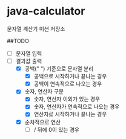 # java-calculator
문자열 계산기 미션 저장소

##TODO
- [ ] 문자열 입력
- [ ] 결과값 출력
    - [x] 공백(" ") 기준으로 문자열 분리
        - [x] 공백으로 시작하거나 끝나는 경우
        - [x] 공백이 연속적으로 나오는 경우
    - [x] 숫자, 연산자 구분
        - [x] 숫자, 연산자 이외가 있는 경우
        - [x] 숫자, 연산자가 연속적으로 나오는 경우
        - [x] 연산자로 시작하거나 끝나는 경우
    - [x] 순차적으로 연산
        - [ ] / 뒤에 0이 있는 경우
